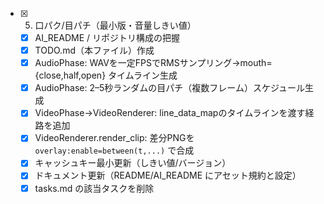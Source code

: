 - [x] 05. 口パク/目パチ（最小版・音量しきい値）
  - [x] AI_README / リポジトリ構成の把握
  - [x] TODO.md（本ファイル）作成
  - [x] AudioPhase: WAVを一定FPSでRMSサンプリング→mouth={close,half,open} タイムライン生成
  - [x] AudioPhase: 2–5秒ランダムの目パチ（複数フレーム）スケジュール生成
  - [x] VideoPhase→VideoRenderer: line_data_mapのタイムラインを渡す経路を追加
  - [x] VideoRenderer.render_clip: 差分PNGを `overlay:enable=between(t,...)` で合成
  - [x] キャッシュキー最小更新（しきい値/バージョン）
  - [x] ドキュメント更新（README/AI_README にアセット規約と設定）
  - [x] tasks.md の該当タスクを削除
